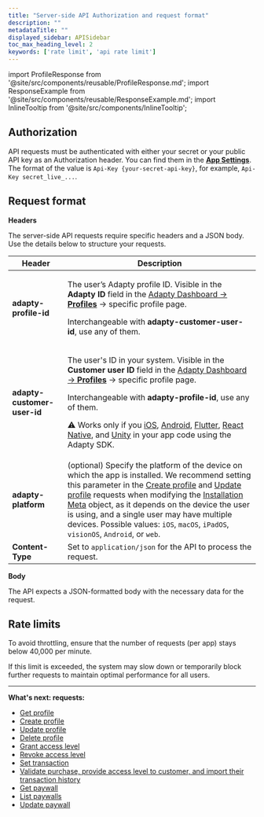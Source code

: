 ```yaml
---
title: "Server-side API Authorization and request format"
description: ""
metadataTitle: ""
displayed_sidebar: APISidebar
toc_max_heading_level: 2
keywords: ['rate limit', 'api rate limit']
---
```


import ProfileResponse from '@site/src/components/reusable/ProfileResponse.md';
import ResponseExample from '@site/src/components/reusable/ResponseExample.md';
import InlineTooltip from '@site/src/components/InlineTooltip';

## Authorization

API requests must be authenticated with either your secret or your public API key as an Authorization header. You can find them in the [**App Settings**](https://app.adapty.io/settings/general). The format of the value is `Api-Key {your-secret-api-key}`, for example, `Api-Key secret_live_...`.

## Request format

**Headers**

The server-side API requests require specific headers and a JSON body. Use the details below to structure your requests. 

| **Header**                  | **Description**                                              |
| --------------------------- | ------------------------------------------------------------ |
| **adapty-profile-id**       | <p>The user’s Adapty profile ID. Visible in the **Adapty ID** field in the [Adapty Dashboard -> **Profiles**](https://app.adapty.io/profiles/users) -> specific profile page. </p><p>Interchangeable with **adapty-customer-user-id**, use any of them.</p> |
| **adapty-customer-user-id** | <p>The user's ID in your system. Visible in the **Customer user ID** field in the [Adapty Dashboard -> **Profiles**](https://app.adapty.io/profiles/users) -> specific profile page. </p><p>Interchangeable with **adapty-profile-id**, use any of them.</p><p> ⚠️ Works only if you <InlineTooltip tooltip="identify users in your app">[iOS](identifying-users), [Android](android-identifying-users), [Flutter](flutter-identifying-users), [React Native](react-native-identifying-users), and [Unity](unity-identifying-users)</InlineTooltip> in your app code using the Adapty SDK.</p> |
| **adapty-platform**         | (optional) Specify the platform of the device on which the app is installed. We recommend setting this parameter in the [Create profile](ss-create-profile) and [Update profile](ss-update-profile) requests when modifying the [Installation Meta](server-side-api-objects#installation-meta) object, as it depends on the device the user is using, and a single user may have multiple devices. Possible values: `iOS`, `macOS`, `iPadOS`, `visionOS`, `Android`, or `web`. |
| **Content-Type**            | Set to `application/json` for the API to process the request. |

**Body**

The API expects a JSON-formatted body with the necessary data for the request.

## Rate limits

To avoid throttling, ensure that the number of requests (per app) stays below 40,000 per minute.

If this limit is exceeded, the system may slow down or temporarily block further requests to maintain optimal performance for all users.

---

**What's next: requests:**

- [Get profile](ss-get-profile)
- [Create profile](ss-create-profile)
- [Update profile](ss-update-profile)
- [Delete profile](ss-delete-profile) 
- [Grant access level](ss-grant-access-level)
- [Revoke access level](ss-revoke-access-level)
- [Set transaction](ss-set-transaction)
- [Validate purchase, provide access level to customer, and import their transaction history](ss-purchase-in-stripe)
- [Get paywall](ss-get-paywall)
- [List paywalls](ss-list-paywalls)
- [Update paywall](ss-update-paywall)
